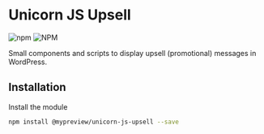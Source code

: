 # Unicorn JS Upsell 

![npm](https://img.shields.io/npm/v/@mypreview/unicorn-react-components?label=version)
![NPM](https://img.shields.io/npm/l/@mypreview/unicorn-react-components)

Small components and scripts to display upsell (promotional) messages in WordPress.

## Installation

Install the module

```bash
npm install @mypreview/unicorn-js-upsell --save
```